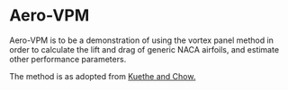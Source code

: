 # Aero-VPM
Aero-VPM is to be a demonstration of using the vortex panel method in order to
calculate the lift and drag of generic NACA airfoils, and estimate other
performance parameters.

The method is as adopted from [Kuethe and Chow.](https://www.amazon.com/Foundations-Aerodynamics-Bases-Aerodynamic-Design/dp/0471129194)
